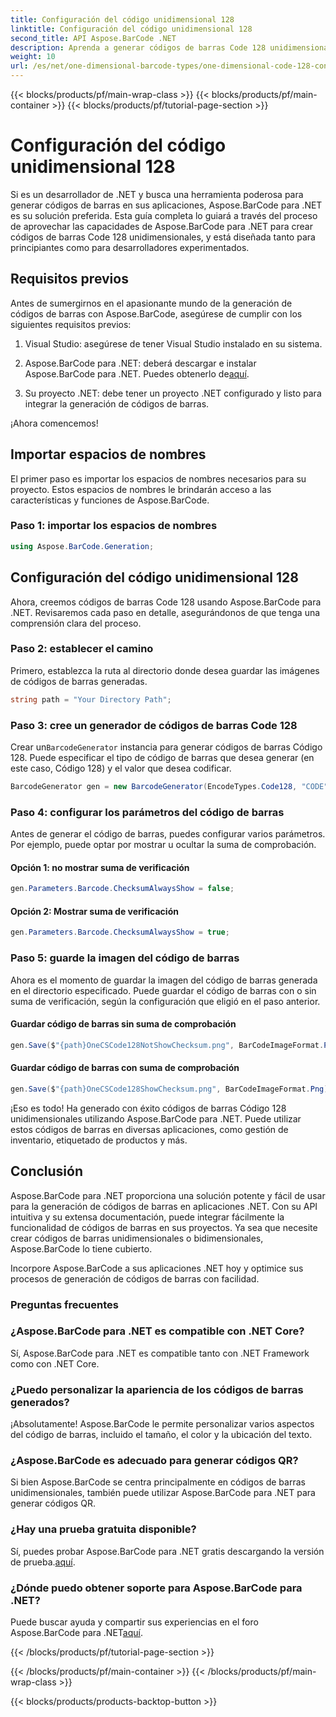 ```yaml
---
title: Configuración del código unidimensional 128
linktitle: Configuración del código unidimensional 128
second_title: API Aspose.BarCode .NET
description: Aprenda a generar códigos de barras Code 128 unidimensionales en .NET usando Aspose.BarCode. Siga nuestra guía paso a paso para una integración perfecta de códigos de barras.
weight: 10
url: /es/net/one-dimensional-barcode-types/one-dimensional-code-128-configuration/
---
```


{{< blocks/products/pf/main-wrap-class >}}
{{< blocks/products/pf/main-container >}}
{{< blocks/products/pf/tutorial-page-section >}}

# Configuración del código unidimensional 128


Si es un desarrollador de .NET y busca una herramienta poderosa para generar códigos de barras en sus aplicaciones, Aspose.BarCode para .NET es su solución preferida. Esta guía completa lo guiará a través del proceso de aprovechar las capacidades de Aspose.BarCode para .NET para crear códigos de barras Code 128 unidimensionales, y está diseñada tanto para principiantes como para desarrolladores experimentados. 

## Requisitos previos

Antes de sumergirnos en el apasionante mundo de la generación de códigos de barras con Aspose.BarCode, asegúrese de cumplir con los siguientes requisitos previos:

1. Visual Studio: asegúrese de tener Visual Studio instalado en su sistema.

2.  Aspose.BarCode para .NET: deberá descargar e instalar Aspose.BarCode para .NET. Puedes obtenerlo de[aquí](https://releases.aspose.com/barcode/net/).

3. Su proyecto .NET: debe tener un proyecto .NET configurado y listo para integrar la generación de códigos de barras.

¡Ahora comencemos!

## Importar espacios de nombres

El primer paso es importar los espacios de nombres necesarios para su proyecto. Estos espacios de nombres le brindarán acceso a las características y funciones de Aspose.BarCode.

### Paso 1: importar los espacios de nombres

```csharp
using Aspose.BarCode.Generation;
```

## Configuración del código unidimensional 128

Ahora, creemos códigos de barras Code 128 usando Aspose.BarCode para .NET. Revisaremos cada paso en detalle, asegurándonos de que tenga una comprensión clara del proceso.

### Paso 2: establecer el camino

Primero, establezca la ruta al directorio donde desea guardar las imágenes de códigos de barras generadas.

```csharp
string path = "Your Directory Path";
```

### Paso 3: cree un generador de códigos de barras Code 128

 Crear un`BarcodeGenerator` instancia para generar códigos de barras Código 128. Puede especificar el tipo de código de barras que desea generar (en este caso, Código 128) y el valor que desea codificar.

```csharp
BarcodeGenerator gen = new BarcodeGenerator(EncodeTypes.Code128, "CODE");
```

### Paso 4: configurar los parámetros del código de barras

Antes de generar el código de barras, puedes configurar varios parámetros. Por ejemplo, puede optar por mostrar u ocultar la suma de comprobación.

#### Opción 1: no mostrar suma de verificación

```csharp
gen.Parameters.Barcode.ChecksumAlwaysShow = false;
```

#### Opción 2: Mostrar suma de verificación

```csharp
gen.Parameters.Barcode.ChecksumAlwaysShow = true;
```

### Paso 5: guarde la imagen del código de barras

Ahora es el momento de guardar la imagen del código de barras generada en el directorio especificado. Puede guardar el código de barras con o sin suma de verificación, según la configuración que eligió en el paso anterior.

#### Guardar código de barras sin suma de comprobación

```csharp
gen.Save($"{path}OneCSCode128NotShowChecksum.png", BarCodeImageFormat.Png);
```

#### Guardar código de barras con suma de comprobación

```csharp
gen.Save($"{path}OneCSCode128ShowChecksum.png", BarCodeImageFormat.Png);
```

¡Eso es todo! Ha generado con éxito códigos de barras Código 128 unidimensionales utilizando Aspose.BarCode para .NET. Puede utilizar estos códigos de barras en diversas aplicaciones, como gestión de inventario, etiquetado de productos y más.

## Conclusión

Aspose.BarCode para .NET proporciona una solución potente y fácil de usar para la generación de códigos de barras en aplicaciones .NET. Con su API intuitiva y su extensa documentación, puede integrar fácilmente la funcionalidad de códigos de barras en sus proyectos. Ya sea que necesite crear códigos de barras unidimensionales o bidimensionales, Aspose.BarCode lo tiene cubierto.

Incorpore Aspose.BarCode a sus aplicaciones .NET hoy y optimice sus procesos de generación de códigos de barras con facilidad.

### Preguntas frecuentes

### ¿Aspose.BarCode para .NET es compatible con .NET Core?
Sí, Aspose.BarCode para .NET es compatible tanto con .NET Framework como con .NET Core.

### ¿Puedo personalizar la apariencia de los códigos de barras generados?
¡Absolutamente! Aspose.BarCode le permite personalizar varios aspectos del código de barras, incluido el tamaño, el color y la ubicación del texto.

### ¿Aspose.BarCode es adecuado para generar códigos QR?
Si bien Aspose.BarCode se centra principalmente en códigos de barras unidimensionales, también puede utilizar Aspose.BarCode para .NET para generar códigos QR.

### ¿Hay una prueba gratuita disponible?
 Sí, puedes probar Aspose.BarCode para .NET gratis descargando la versión de prueba.[aquí](https://releases.aspose.com/).

### ¿Dónde puedo obtener soporte para Aspose.BarCode para .NET?
 Puede buscar ayuda y compartir sus experiencias en el foro Aspose.BarCode para .NET[aquí](https://forum.aspose.com/c/barcode/13).

{{< /blocks/products/pf/tutorial-page-section >}}

{{< /blocks/products/pf/main-container >}}
{{< /blocks/products/pf/main-wrap-class >}}

{{< blocks/products/products-backtop-button >}}
